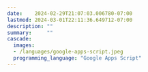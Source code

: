 ```yaml
---
date:    2024-02-29T21:07:03.006780-07:00
lastmod: 2024-03-01T22:11:36.649712-07:00
description: ""
summary:     ""
cascade:
  images:
  - /languages/google-apps-script.jpeg
  programming_language: "Google Apps Script"
---
```

